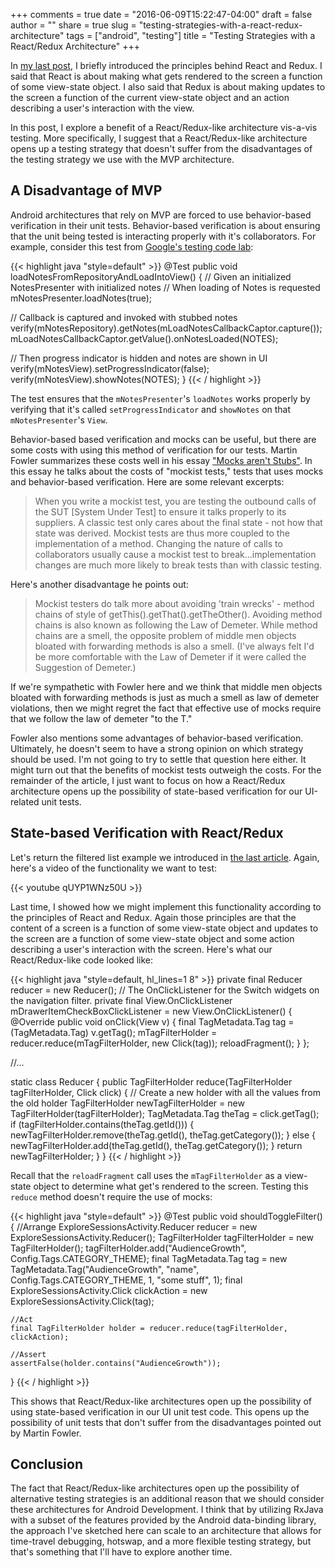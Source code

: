 +++
comments = true
date = "2016-06-09T15:22:47-04:00"
draft = false
author = ""
share = true
slug = "testing-strategies-with-a-react-redux-architecture"
tags = ["android", "testing"]
title = "Testing Strategies with a React/Redux Architecture"
+++

In [my last post](/post/react-and-redux-like-architectures-for-android/), I briefly introduced the principles behind React and Redux. I said that React is about making what gets rendered to the screen a function of some view-state object. I also said that Redux is about making updates to the screen a function of the current view-state object and an action describing a user's interaction with the view.

In this post, I explore a benefit of a React/Redux-like architecture vis-a-vis testing. More specifically, I suggest that a React/Redux-like architecture opens up a testing strategy that doesn't suffer from the disadvantages of the testing strategy we use with the MVP architecture.

## A Disadvantage of MVP

Android architectures that rely on MVP are forced to use behavior-based verification in their unit tests. Behavior-based verification is about ensuring that the unit being tested is interacting properly with it's collaborators. For example, consider this test from [Google's testing code lab](https://codelabs.developers.google.com/codelabs/android-testing/index.html?index=..%2F..%2Findex#5):

{{< highlight java "style=default" >}}
@Test
public void loadNotesFromRepositoryAndLoadIntoView() {
   // Given an initialized NotesPresenter with initialized notes
   // When loading of Notes is requested
   mNotesPresenter.loadNotes(true);

   // Callback is captured and invoked with stubbed notes
   verify(mNotesRepository).getNotes(mLoadNotesCallbackCaptor.capture());
   mLoadNotesCallbackCaptor.getValue().onNotesLoaded(NOTES);

   // Then progress indicator is hidden and notes are shown in UI
   verify(mNotesView).setProgressIndicator(false);
   verify(mNotesView).showNotes(NOTES);
}
{{< / highlight >}}

The test ensures that the `mNotesPresenter`'s `loadNotes` works properly by verifying that it's called `setProgressIndicator` and `showNotes` on that `mNotesPresenter`'s `View`.

Behavior-based based verification and mocks can be useful, but there are some costs with using this method of verification for our tests. Martin Fowler summarizes these costs well in his essay ["Mocks aren't Stubs"](http://martinfowler.com/articles/mocksArentStubs.html). In this essay he talks about the costs of "mockist tests," tests that uses mocks and behavior-based verification. Here are some relevant excerpts:

>When you write a mockist test, you are testing the outbound calls of the SUT [System Under Test] to ensure it talks properly to its suppliers. A classic test only cares about the final state - not how that state was derived. Mockist tests are thus more coupled to the implementation of a method. Changing the nature of calls to collaborators usually cause a mockist test to break...implementation changes are much more likely to break tests than with classic testing.

Here's another disadvantage he points out:

>Mockist testers do talk more about avoiding 'train wrecks' - method chains of style of getThis().getThat().getTheOther(). Avoiding method chains is also known as following the Law of Demeter. While method chains are a smell, the opposite problem of middle men objects bloated with forwarding methods is also a smell. (I've always felt I'd be more comfortable with the Law of Demeter if it were called the Suggestion of Demeter.)

If we're sympathetic with Fowler here and we think that middle men objects bloated with forwarding methods is just as much a smell as law of demeter violations, then we might regret the fact that effective use of mocks require that we follow the law of demeter "to the T."

Fowler also mentions some advantages of behavior-based verification. Ultimately, he doesn't seem to have a strong opinion on which strategy should be used. I'm not going to try to settle that question here either. It might turn out that the benefits of mockist tests outweigh the costs. For the remainder of the article, I just want to focus on how a React/Redux architecture opens up the possibility of state-based verification for our UI-related unit tests.

## State-based Verification with React/Redux

Let's return the filtered list example we introduced in [the last article](/post/react-and-redux-like-architectures-for-android/). Again, here's a video of the functionality we want to test:

{{< youtube qUYP1WNz50U >}}

Last time, I showed how we might implement this functionality according to the principles of React and Redux. Again those principles are that the content of a screen is a function of some view-state object and updates to the screen are a function of some view-state object and some action describing a user's interaction with the screen. Here's what our React/Redux-like code looked like:

{{< highlight java "style=default, hl_lines=1 8" >}}
private final Reducer reducer = new Reducer();
// The OnClickListener for the Switch widgets on the navigation filter.
private final View.OnClickListener mDrawerItemCheckBoxClickListener =
        new View.OnClickListener() {
    @Override
    public void onClick(View v) {
        final TagMetadata.Tag tag = (TagMetadata.Tag) v.getTag();
        mTagFilterHolder = reducer.reduce(mTagFilterHolder, new Click(tag));
        reloadFragment();
    }
};

//...

static class Reducer {
  public TagFilterHolder reduce(TagFilterHolder tagFilterHolder, Click click) {
      // Create a new holder with all the values from the old holder
      TagFilterHolder newTagFilterHolder = new TagFilterHolder(tagFilterHolder);
      TagMetadata.Tag theTag = click.getTag();
      if (tagFilterHolder.contains(theTag.getId())) {
          newTagFilterHolder.remove(theTag.getId(), theTag.getCategory());
      } else {
          newTagFilterHolder.add(theTag.getId(), theTag.getCategory());
      }
      return newTagFilterHolder;
  }
}
{{< / highlight >}}

Recall that the `reloadFragment` call uses the `mTagFilterHolder` as a view-state object to determine what get's rendered to the screen. Testing this `reduce` method doesn't require the use of mocks:

{{< highlight java "style=default" >}}
@Test
public void shouldToggleFilter() {
    //Arrange
    ExploreSessionsActivity.Reducer reducer = new ExploreSessionsActivity.Reducer();
    TagFilterHolder tagFilterHolder = new TagFilterHolder();
    tagFilterHolder.add("AudienceGrowth", Config.Tags.CATEGORY_THEME);
    final TagMetadata.Tag tag = new TagMetadata.Tag("AudienceGrowth", "name", Config.Tags.CATEGORY_THEME, 1,
            "some stuff", 1);
    final ExploreSessionsActivity.Click clickAction = new ExploreSessionsActivity.Click(tag);

    //Act
    final TagFilterHolder holder = reducer.reduce(tagFilterHolder, clickAction);

    //Assert
    assertFalse(holder.contains("AudienceGrowth"));
}
{{< / highlight >}}

This shows that React/Redux-like architectures open up the possibility of using state-based verification in our UI unit test code. This opens up the possibility of unit tests that don't suffer from the disadvantages pointed out by Martin Fowler.

## Conclusion

The fact that React/Redux-like architectures open up the possibility of alternative testing strategies is an additional reason that we should consider these architectures for Android Development. I think that by utilizing RxJava with a subset of the features provided by the Android data-binding library, the approach I've sketched here can scale to an architecture that allows for time-travel debugging, hotswap, and a more flexible testing strategy, but that's something that I'll have to explore another time.
